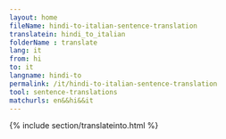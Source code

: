 ```yaml
---
layout: home
fileName: hindi-to-italian-sentence-translation
translatein: hindi_to_italian
folderName : translate
lang: it
from: hi
to: it
langname: hindi-to
permalink: /it/hindi-to-italian-sentence-translation
tool: sentence-translations
matchurls: en&&hi&&it
---
```

{% include section/translateinto.html %}
